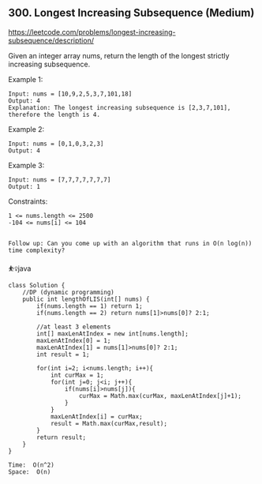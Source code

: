 ## 300. Longest Increasing Subsequence (Medium)
https://leetcode.com/problems/longest-increasing-subsequence/description/

Given an integer array nums, return the length of the longest strictly increasing subsequence.

 

Example 1:

    Input: nums = [10,9,2,5,3,7,101,18]
    Output: 4
    Explanation: The longest increasing subsequence is [2,3,7,101], therefore the length is 4.
Example 2:
    
    Input: nums = [0,1,0,3,2,3]
    Output: 4
Example 3:

    Input: nums = [7,7,7,7,7,7,7]
    Output: 1
 

Constraints:

    1 <= nums.length <= 2500
    -104 <= nums[i] <= 104
     

    Follow up: Can you come up with an algorithm that runs in O(n log(n)) time complexity?
  
  
  ⛹️‍♀️java
  
    class Solution {
        //DP (dynamic programming)
        public int lengthOfLIS(int[] nums) {
            if(nums.length == 1) return 1;
            if(nums.length == 2) return nums[1]>nums[0]? 2:1;
    
            //at least 3 elements
            int[] maxLenAtIndex = new int[nums.length];
            maxLenAtIndex[0] = 1;
            maxLenAtIndex[1] = nums[1]>nums[0]? 2:1;
            int result = 1;
    
            for(int i=2; i<nums.length; i++){
                int curMax = 1;
                for(int j=0; j<i; j++){
                    if(nums[i]>nums[j]){
                        curMax = Math.max(curMax, maxLenAtIndex[j]+1);
                    }
                }
                maxLenAtIndex[i] = curMax;
                result = Math.max(curMax,result);
            }
            return result;
        }
    }

    Time:  O(n^2)
    Space:  O(n)
